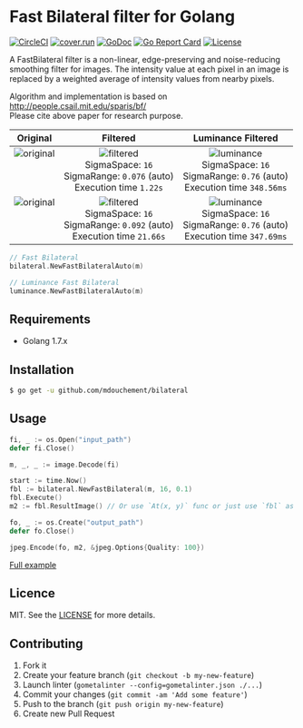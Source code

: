 # Fast Bilateral filter for Golang

[![CircleCI](https://circleci.com/gh/mdouchement/bilateral.svg?style=shield)](https://circleci.com/gh/mdouchement/bilateral)
[![cover.run](https://cover.run/go/github.com/mdouchement/bilateral.svg?style=flat&tag=golang-1.10)](https://cover.run/go?tag=golang-1.10&repo=github.com%2Fmdouchement%2Fbilateral)
[![GoDoc](https://img.shields.io/badge/godoc-reference-blue.svg)](https://godoc.org/github.com/mdouchement/bilateral)
[![Go Report Card](https://goreportcard.com/badge/github.com/mdouchement/bilateral)](https://goreportcard.com/report/github.com/mdouchement/bilateral)
[![License](https://img.shields.io/github/license/mdouchement/bilateral.svg)](http://opensource.org/licenses/MIT)

A FastBilateral filter is a non-linear, edge-preserving and noise-reducing
smoothing filter for images. The intensity value at each pixel in an image is
replaced by a weighted average of intensity values from nearby pixels.

Algorithm and implementation is based on http://people.csail.mit.edu/sparis/bf/ <br>
Please cite above paper for research purpose.



| Original | Filtered | Luminance Filtered |
|:--:|:--:|:--:|
| ![original](https://github.com/mdouchement/bilateral/blob/master/data/greekdome-gray.jpeg)<br><br><br><br> | ![filtered](https://github.com/mdouchement/bilateral/blob/master/data/greekdome-gray-filtered.jpeg)<br>SigmaSpace: `16`<br>SigmaRange: `0.076` (auto)<br>Execution time `1.22s` | ![luminance](https://github.com/mdouchement/bilateral/blob/master/data/greekdome-gray-filtered-lum.jpeg)<br>SigmaSpace: `16`<br>SigmaRange: `0.76` (auto)<br>Execution time `348.56ms` |
| ![original](https://github.com/mdouchement/bilateral/blob/master/data/greekdome.jpeg)<br><br><br><br> | ![filtered](https://github.com/mdouchement/bilateral/blob/master/data/greekdome-filtered.jpeg)<br>SigmaSpace: `16`<br>SigmaRange: `0.092` (auto)<br>Execution time `21.66s` | ![luminance](https://github.com/mdouchement/bilateral/blob/master/data/greekdome-filtered-lum.jpeg)<br>SigmaSpace: `16`<br>SigmaRange: `0.76` (auto)<br>Execution time `347.69ms` |

```go
// Fast Bilateral
bilateral.NewFastBilateralAuto(m)

// Luminance Fast Bilateral
luminance.NewFastBilateralAuto(m)
```

## Requirements

- Golang 1.7.x

## Installation

```bash
$ go get -u github.com/mdouchement/bilateral
```

## Usage

```go
fi, _ := os.Open("input_path")
defer fi.Close()

m, _, _ := image.Decode(fi)

start := time.Now()
fbl := bilateral.NewFastBilateral(m, 16, 0.1)
fbl.Execute()
m2 := fbl.ResultImage() // Or use `At(x, y)` func or just use `fbl` as an image.Image for chained treatments.

fo, _ := os.Create("output_path")
defer fo.Close()

jpeg.Encode(fo, m2, &jpeg.Options{Quality: 100})
```

[Full example](https://github.com/mdouchement/bilateral/blob/master/data/main.go)

## Licence

MIT. See the [LICENSE](https://github.com/mdouchement/bilateral/blob/master/LICENSE) for more details.

## Contributing

1. Fork it
2. Create your feature branch (`git checkout -b my-new-feature`)
3. Launch linter (`gometalinter --config=gometalinter.json ./...`)
4. Commit your changes (`git commit -am 'Add some feature'`)
5. Push to the branch (`git push origin my-new-feature`)
6. Create new Pull Request
